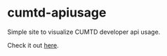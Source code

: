 cumtd-apiusage
==============

Simple site to visualize CUMTD developer api usage.

Check it out [here](http://parkin.github.io/cumtd-apiusage).
